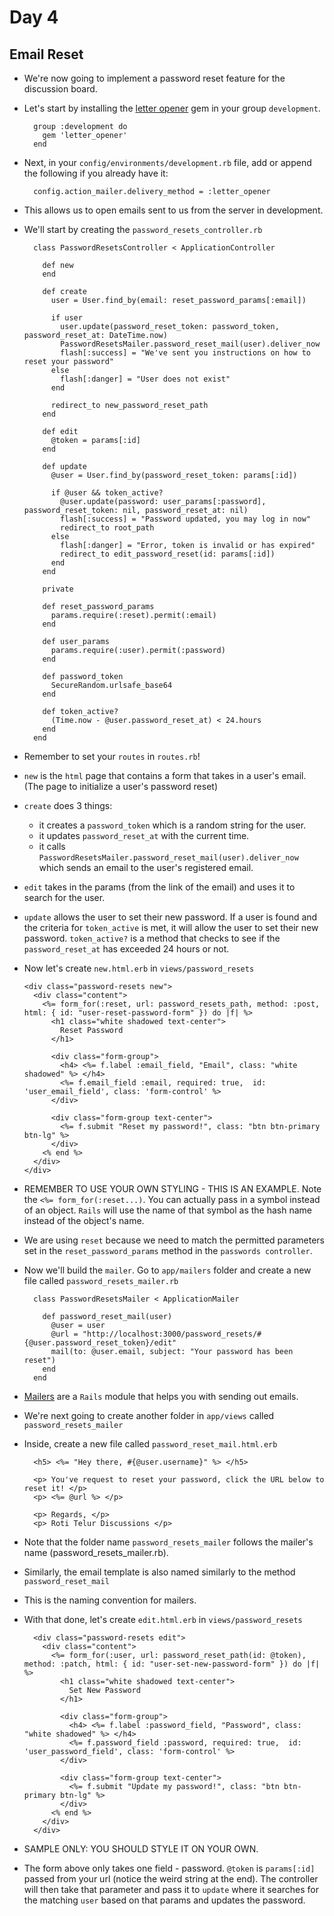 # Day 4

## Email Reset

- We're now going to implement a password reset feature for the discussion board.

- Let's start by installing the [letter opener](https://github.com/ryanb/letter_opener) gem in your group `development`.

  ```
    group :development do
      gem 'letter_opener'
    end
  ```

- Next, in your `config/environments/development.rb` file, add or append the following if you already have it:

  ```
    config.action_mailer.delivery_method = :letter_opener
  ```

- This allows us to open emails sent to us from the server in development.

- We'll start by creating the `password_resets_controller.rb`

  ```
    class PasswordResetsController < ApplicationController

      def new
      end

      def create
        user = User.find_by(email: reset_password_params[:email])

        if user
          user.update(password_reset_token: password_token, password_reset_at: DateTime.now)
          PasswordResetsMailer.password_reset_mail(user).deliver_now
          flash[:success] = "We've sent you instructions on how to reset your password"
        else
          flash[:danger] = "User does not exist"
        end

        redirect_to new_password_reset_path
      end

      def edit
        @token = params[:id]
      end

      def update
        @user = User.find_by(password_reset_token: params[:id])

        if @user && token_active?
          @user.update(password: user_params[:password], password_reset_token: nil, password_reset_at: nil)
          flash[:success] = "Password updated, you may log in now"
          redirect_to root_path
        else
          flash[:danger] = "Error, token is invalid or has expired"
          redirect_to edit_password_reset(id: params[:id])
        end
      end

      private

      def reset_password_params
        params.require(:reset).permit(:email)
      end

      def user_params
        params.require(:user).permit(:password)
      end

      def password_token
        SecureRandom.urlsafe_base64
      end

      def token_active?
        (Time.now - @user.password_reset_at) < 24.hours
      end
    end
  ```

- Remember to set your `routes` in `routes.rb`!

- `new` is the `html` page that contains a form that takes in a user's email. (The page to initialize a user's password reset)

- `create` does 3 things:
  - it creates a `password_token` which is a random string for the user.
  - it updates `password_reset_at` with the current time.
  - it calls `PasswordResetsMailer.password_reset_mail(user).deliver_now` which sends an email to the user's registered email.

- `edit` takes in the params (from the link of the email) and uses it to search for the user.

- `update` allows the user to set their new password. If a user is found and the criteria for `token_active` is met, it will allow the user to set
their new password. `token_active?` is a method that checks to see if the `password_reset_at` has exceeded 24 hours or not.

- Now let's create `new.html.erb` in `views/password_resets`

  ```
  <div class="password-resets new">
    <div class="content">
      <%= form_for(:reset, url: password_resets_path, method: :post, html: { id: "user-reset-password-form" }) do |f| %>
        <h1 class="white shadowed text-center">
          Reset Password
        </h1>

        <div class="form-group">
          <h4> <%= f.label :email_field, "Email", class: "white shadowed" %> </h4>
          <%= f.email_field :email, required: true,  id: 'user_email_field', class: 'form-control' %>
        </div>

        <div class="form-group text-center">
          <%= f.submit "Reset my password!", class: "btn btn-primary btn-lg" %>
        </div>
      <% end %>
    </div>
  </div>
  ```

- REMEMBER TO USE YOUR OWN STYLING - THIS IS AN EXAMPLE. Note the `<%= form_for(:reset...)`. You can actually pass in a symbol instead of an object. `Rails` will use the name of that symbol
as the hash name instead of the object's name.

- We are using `reset` because we need to match the permitted parameters set in the `reset_password_params` method in the `passwords controller`.

- Now we'll build the `mailer`. Go to `app/mailers` folder and create a new file called `password_resets_mailer.rb`

  ```
    class PasswordResetsMailer < ApplicationMailer

      def password_reset_mail(user)
        @user = user
        @url = "http://localhost:3000/password_resets/#{@user.password_reset_token}/edit"
        mail(to: @user.email, subject: "Your password has been reset")
      end
    end
  ```

- [Mailers](http://guides.rubyonrails.org/action_mailer_basics.html) are a `Rails` module that helps you with sending out emails.

- We're next going to create another folder in `app/views` called `password_resets_mailer`

- Inside, create a new file called `password_reset_mail.html.erb`

  ```
    <h5> <%= "Hey there, #{@user.username}" %> </h5>

    <p> You've request to reset your password, click the URL below to reset it! </p>
    <p> <%= @url %> </p>

    <p> Regards, </p>
    <p> Roti Telur Discussions </p>
  ```

- Note that the folder name `password_resets_mailer` follows the mailer's name (password_resets_mailer.rb).

- Similarly, the email template is also named similarly to the method `password_reset_mail`

- This is the naming convention for mailers.

- With that done, let's create `edit.html.erb` in `views/password_resets`

  ```
    <div class="password-resets edit">
      <div class="content">
        <%= form_for(:user, url: password_reset_path(id: @token), method: :patch, html: { id: "user-set-new-password-form" }) do |f| %>
          <h1 class="white shadowed text-center">
            Set New Password
          </h1>

          <div class="form-group">
            <h4> <%= f.label :password_field, "Password", class: "white shadowed" %> </h4>
            <%= f.password_field :password, required: true,  id: 'user_password_field', class: 'form-control' %>
          </div>

          <div class="form-group text-center">
            <%= f.submit "Update my password!", class: "btn btn-primary btn-lg" %>
          </div>
        <% end %>
      </div>
    </div>
  ```

- SAMPLE ONLY: YOU SHOULD STYLE IT ON YOUR OWN.

- The form above only takes one field - password. `@token` is `params[:id]` passed from your url (notice the weird string at the end). The controller will then take
that parameter and pass it to `update` where it searches for the matching `user` based on that params and updates the password.
